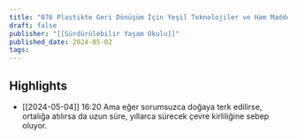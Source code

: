 ```yaml
---
title: "076 Plastikte Geri Dönüşüm İçin Yeşil Teknolojiler ve Ham Maddeler"
draft: false
publisher: "[[Sürdürülebilir Yaşam Okulu]]"
published_date: 2024-05-02
tags:
---
```



## Highlights
* [[2024-05-04]] 16:20  Ama eğer sorumsuzca doğaya terk edilirse, ortalığa atılırsa da uzun süre, yıllarca sürecek çevre kirliliğine sebep oluyor.

